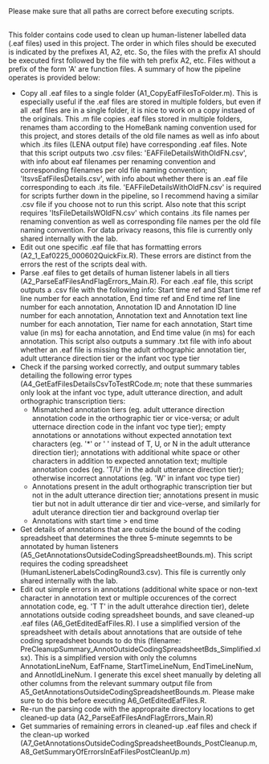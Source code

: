 ##
Please make sure that all paths are correct before executing scripts.
## 

This folder contains code used to clean up human-listener labelled data (.eaf files) used in this project. The order in which files should be executed is indicated by the prefixes A1, A2, etc. So, the files with the prefix A1 should be executed first followed by the file with teh prefix A2, etc. Files without a prefix of the form 'A<number>' are function files. A summary of how the pipeline operates is provided below:
  
  - Copy all .eaf files to a single folder (A1_CopyEafFilesToFolder.m). This is especially useful if the .eaf files are stored in multiple folders, but even if all .eaf files are in a single folder, it is nice to work on a copy instaed of the originals. This .m file copies .eaf files stored in multiple folders, renames tham according to the HomeBank naming convention used for this project, and stores details of the old file names as well as info about which .its files (LENA output file) have corresponding .eaf files. Note that this script outputs two .csv files: 'EAFFileDetailsWithOldFN.csv', with info about eaf filenames per renaming convention and corresponding filenames per old file naming convention; 'ItsvsEafFilesDetails.csv', with info about whether there is an .eaf file corresponding to each .its file. 'EAFFileDetailsWithOldFN.csv' is required for scripts further down in the pipeline, so I recommend having a similar .csv file if you choose not to run this script. Also note that this script requires 'ItsFileDetailsWOldFN.csv' which contains .its file names per renaming convention as well as corresponding file names per the old file naming convention. For data privacy reasons, this file is currently only shared internally with the lab. 
  - Edit out one specific .eaf file that has formatting errors (A2_1_Eaf0225_000602QuickFix.R). These errors are distinct from the errors the rest of the scripts deal with.
  - Parse .eaf files to get details of human listener labels in all tiers (A2_ParseEafFilesAndFlagErrors_Main.R). For each .eaf file, this script outputs a .csv file with the following info: Start time ref and Start time ref line number for each annotation, End time ref and End time ref line number for each annotation, Annotation ID and Annotation ID line number for each annotation, Annotation text and Annotation text line number for each annotation, Tier name for each annotation, Start time value (in ms) for eacha annotation, and End time value (in ms) for each annotation. This script also outputs a summary .txt file with info about whether an .eaf file is missing the adult orthographic annotation tier, adult utterance direction tier or the infant voc type tier
  - Check if the parsing worked correctly, and output summary tables detailing the following error types (A4_GetEafFilesDetailsCsvToTestRCode.m; note that these summaries only look at the infant voc type, adult utterance direction, and adult orthographic transcription tiers:
      - Mismatched annotation tiers (eg. adult utterance direction annotation code in the orthographic tier or vice-versa; or adult utternace direction code in the infant voc type tier); empty annotations or annotations without expected annotation text characters (eg. '*' or ' ' instead of T, U, or N in the adult utterance direction tier); annotations with additional white space or other characters in addition to expected annotation text; multiple annotation codes (eg. 'T/U' in the adult utterance direction tier); otherwise incorrect annotations (eg. 'W' in infant voc type tier)
      - Annotations present in the adult orthographic transcription tier but not in the adult utterance direction tier; annotations present in music tier but not in adult utterance dir tier and vice-verse, and similarly for adult uterance direction tier and background overlap tier
      - Annotations with start time > end time
  - Get details of annotations that are outside the bound of the coding spreadsheet that determines the three 5-minute segemnts to be annotated by human listeners (A5_GetAnnotationsOutsideCodingSpreadsheetBounds.m). This script requires the coding spreadsheet (HumanListenerLabelsCodingRound3.csv). This file is currently only shared internally with the lab. 
  - Edit out simple errors in annotations (additional white space or non-text character in annotation text or multiple occurences of the correct annotation code, eg. 'T T' in the adult utterahce direction tier), delete annotations outside coding spreadsheet bounds, and save cleaned-up .eaf files (A6_GetEditedEafFiles.R). I use a simplified version of the spreadsheet with details about annotations that are outside of tehe coding spreadsheet bounds to do this (filename: PreCleanupSummary_AnnotOutsideCodingSpreadsheetBds_Simplified.xlsx). This is a simplified version with only the columns AnnotationLineNum, EafFname, StartTimeLineNum, EndTimeLineNum, and AnnotIdLineNum. I generate this excel sheet manually by deleting all other columns from the relevant summary output file from A5_GetAnnotationsOutsideCodingSpreadsheetBounds.m. Please make sure to do this before executing A6_GetEditedEafFiles.R. 
  - Re-run the parsing code with the appropraite directory locations to get cleaned-up data (A2_ParseEafFilesAndFlagErrors_Main.R)
  - Get summaries of remaining errors in cleaned-up .eaf files and check if the clean-up worked (A7_GetAnnotationsOutsideCodingSpreadsheetBounds_PostCleanup.m, A8_GetSummaryOfErrorsInEafFilesPostCleanUp.m)


  



